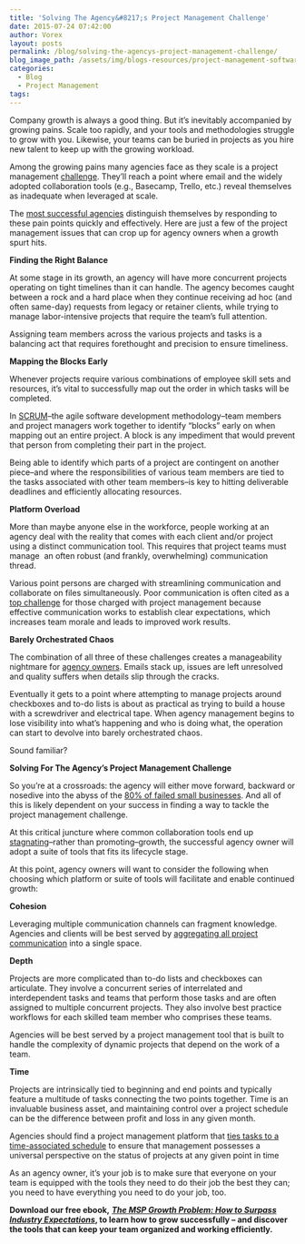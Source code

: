 ```yaml
---
title: 'Solving The Agency&#8217;s Project Management Challenge'
date: 2015-07-24 07:42:00
author: Vorex
layout: posts
permalink: /blog/solving-the-agencys-project-management-challenge/
blog_image_path: /assets/img/blogs-resources/project-management-software-2.jpg
categories:
  - Blog
  - Project Management
tags:  
---
```



Company growth is always a good thing. But it’s inevitably accompanied by growing pains. Scale too rapidly, and your tools and methodologies struggle to grow with you. Likewise, your teams can be buried in projects as you hire new talent to keep up with the growing workload.

Among the growing pains many agencies face as they scale is a project management [challenge](http://www.vorex.com/4-challenges-service-based-businesses-face-when-trying-to-scale/). They’ll reach a point where email and the widely adopted collaboration tools (e.g., Basecamp, Trello, etc.) reveal themselves as inadequate when leveraged at scale.

The [most successful agencies](http://www.top50adagencies.com/) distinguish themselves by responding to these pain points quickly and effectively. Here are just a few of the project management issues that can crop up for agency owners when a growth spurt hits.

**Finding the Right Balance**

At some stage in its growth, an agency will have more concurrent projects operating on tight timelines than it can handle. The agency becomes caught between a rock and a hard place when they continue receiving ad hoc (and often same-day) requests from legacy or retainer clients, while trying to manage labor-intensive projects that require the team’s full attention.

Assigning team members across the various projects and tasks is a balancing act that requires forethought and precision to ensure timeliness.

**Mapping the Blocks Early**

Whenever projects require various combinations of employee skill sets and resources, it’s vital to successfully map out the order in which tasks will be completed.

In [SCRUM](https://www.scrum.org/Resources/What-is-Scrum)–the agile software development methodology–team members and project managers work together to identify “blocks” early on when mapping out an entire project. A block is any impediment that would prevent that person from completing their part in the project.

Being able to identify which parts of a project are contingent on another piece–and where the responsibilities of various team members are tied to the tasks associated with other team members–is key to hitting deliverable deadlines and efficiently allocating resources.

**Platform Overload**

More than maybe anyone else in the workforce, people working at an agency deal with the reality that comes with each client and/or project using a distinct communication tool. This requires that project teams must manage  an often robust (and frankly, overwhelming) communication thread.

Various point persons are charged with streamlining communication and collaborate on files simultaneously. Poor communication is often cited as a [top challenge](http://www.villanovau.com/resources/project-management/top-10-challenges/#.VYHbtudhot8) for those charged with project management because effective communication works to establish clear expectations, which increases team morale and leads to improved work results.

**Barely Orchestrated Chaos**

The combination of all three of these challenges creates a manageability nightmare for [agency owners](http://www.vorex.com/industries/consulting-professional-services/). Emails stack up, issues are left unresolved and quality suffers when details slip through the cracks.

Eventually it gets to a point where attempting to manage projects around checkboxes and to-do lists is about as practical as trying to build a house with a screwdriver and electrical tape. When agency management begins to lose visibility into what’s happening and who is doing what, the operation can start to devolve into barely orchestrated chaos.

Sound familiar?

**Solving For The Agency’s Project Management Challenge**

So you’re at a crossroads: the agency will either move forward, backward or nosedive into the abyss of the [80% of failed small businesses](http://www.vorex.com/the-1-tool-agency-owners-use-to-battle-the-odds/). And all of this is likely dependent on your success in finding a way to tackle the project management challenge.

At this critical juncture where common collaboration tools end up [stagnating](http://www.businessnewsdaily.com/7954-business-communication-failures.html)–rather than promoting–growth, the successful agency owner will adopt a suite of tools that fits its lifecycle stage.

At this point, agency owners will want to consider the following when choosing which platform or suite of tools will facilitate and enable continued growth:

**Cohesion**

Leveraging multiple communication channels can fragment knowledge. Agencies and clients will be best served by [aggregating all project communication](http://www.vorex.com/product/online-project-management/) into a single space.

**Depth**

Projects are more complicated than to-do lists and checkboxes can articulate. They involve a concurrent series of interrelated and interdependent tasks and teams that perform those tasks and are often assigned to multiple concurrent projects. They also involve best practice workflows for each skilled team member who comprises these teams.

Agencies will be best served by a project management tool that is built to handle the complexity of dynamic projects that depend on the work of a team.

**Time**

Projects are intrinsically tied to beginning and end points and typically feature a multitude of tasks connecting the two points together. Time is an invaluable business asset, and maintaining control over a project schedule can be the difference between profit and loss in any given month.

Agencies should find a project management platform that [ties tasks to a time-associated schedule](http://www.vorex.com/product/time-expense-tracking/) to ensure that management possesses a universal perspective on the status of projects at any given point in time

As an agency owner, it’s your job is to make sure that everyone on your team is equipped with the tools they need to do their job the best they can; you need to have everything you need to do your job, too.

**Download our free ebook,** [***The MSP Growth Problem: How to Surpass Industry Expectations***](http://vorex.hs-sites.com/the-msp-growth-problem-how-to-surpass-industry-expectations?__hstc=100746398.b2843db0333d5242d1d7cad84e1e93d1.1428948442272.1434498084531.1434578950994.35&amp;__hssc=100746398.9.1434578950994&amp;__hsfp=357257685)**, to learn how to grow successfully – and discover the tools that can keep your team organized and working efficiently.**
